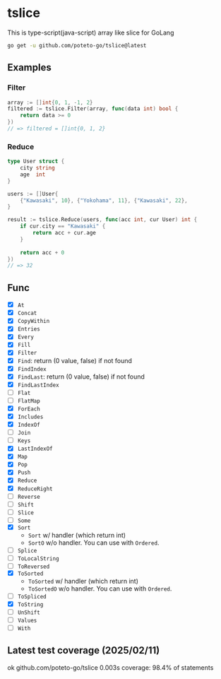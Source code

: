 # tslice

This is type-script(java-script) array like slice for GoLang

```bash
go get -u github.com/poteto-go/tslice@latest
```


## Examples

### Filter

```go
array := []int{0, 1, -1, 2}
filtered := tslice.Filter(array, func(data int) bool {
	return data >= 0
})
// => filtered = []int{0, 1, 2}
```

### Reduce

```go
type User struct {
	city string
	age  int
}

users := []User{
	{"Kawasaki", 10}, {"Yokohama", 11}, {"Kawasaki", 22},
}

result := tslice.Reduce(users, func(acc int, cur User) int {
	if cur.city == "Kawasaki" {
		return acc + cur.age
	}
	
	return acc + 0
})
// => 32
```

## Func
- [x] `At`
- [x] `Concat`
- [x] `CopyWithin`
- [x] `Entries`
- [x] `Every`
- [x] `Fill`
- [x] `Filter`
- [x] `Find`: return (0 value, false) if not found
- [x] `FindIndex`
- [x] `FindLast`: return (0 value, false) if not found
- [x] `FindLastIndex`
- [ ] `Flat`
- [ ] `FlatMap`
- [x] `ForEach`
- [x] `Includes`
- [x] `IndexOf`
- [ ] `Join`
- [ ] `Keys`
- [x] `LastIndexOf`
- [x] `Map`
- [x] `Pop`
- [x] `Push`
- [x] `Reduce`
- [x] `ReduceRight`
- [ ] `Reverse`
- [ ] `Shift`
- [ ] `Slice`
- [ ] `Some`
- [x] `Sort`
	- `Sort` w/ handler (which return int)
	- `SortO` w/o handler. You can use with `Ordered`.
- [ ] `Splice`
- [ ] `ToLocalString`
- [ ] `ToReversed`
- [x] `ToSorted`
	- `ToSorted` w/ handler (which return int)
	- `ToSortedO` w/o handler. You can use with `Ordered`.
- [ ] `ToSpliced`
- [x] `ToString`
- [ ] `UnShift`
- [ ] `Values`
- [ ] `With`

## Latest test coverage (2025/02/11)

ok      github.com/poteto-go/tslice     0.003s  coverage: 98.4% of statements